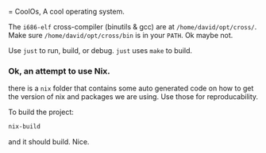 = CoolOs, A cool operating system.

The `i686-elf` cross-compiler (binutils & gcc) are at `/home/david/opt/cross/`.\
Make sure `/home/david/opt/cross/bin` is in your `PATH`.
Ok maybe not.

Use `just` to run, build, or debug. `just` uses `make` to build.

### Ok, an attempt to use Nix.
there is a `nix` folder that contains some auto generated code on how to get the version of nix and packages we are using. Use those for reproducability.

To build the project:
```bash
nix-build
```
and it should build. Nice.